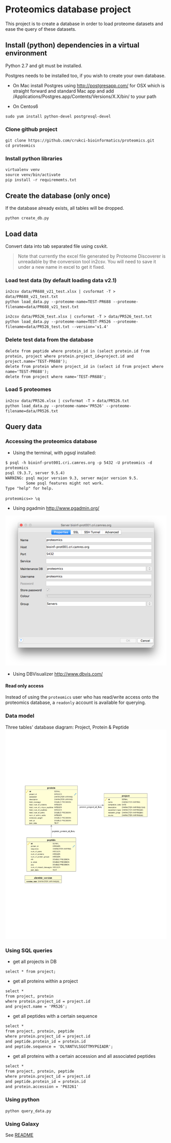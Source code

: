 # Proteomics database project

This project is to create a database in order to load proteome datasets and ease the query of these datasets.


## Install (python) dependencies in a virtual environment

Python 2.7 and git must be installed.

Postgres needs to be installed too, if you wish to create your own database.

* On Mac install Postgres using http://postgresapp.com/ for OSX which is straight forward and standard Mac app and add /Applications/Postgres.app/Contents/Versions/X.X/bin/ to your path

* On Centos6

```
sudo yum install python-devel postgresql-devel
```

### Clone github project

```
git clone https://github.com/crukci-bioinformatics/proteomics.git
cd proteomics
```

### Install python libraries

```
virtualenv venv
source venv/bin/activate
pip install -r requirememts.txt
```

## Create the database (only once)

If the database already exists, all tables will be dropped.

```
python create_db.py
```

## Load data

Convert data into tab separated file using csvkit.

> Note that currently the excel file generated by Proteome Discoverer is unreadable by the conversion tool in2csv. You will need to save it under a new name in excel to get it fixed.

### Load test data (by default loading data v2.1)

```
in2csv data/PR688_v21_test.xlsx | cvsformat -T > data/PR688_v21_test.txt
python load_data.py --proteome-name=TEST-PR688 --proteome-filename=data/PR688_v21_test.txt
```

```
in2csv data/PR526_test.xlsx | csvformat -T > data/PR526_test.txt
python load_data.py --proteome-name=TEST-PR526 --proteome-filename=data/PR526_test.txt --version='v1.4'
```

### Delete test data from the database

```
delete from peptide where protein_id in (select protein.id from protein, project where protein.project_id=project.id and project.name='TEST-PR688');
delete from protein where project_id in (select id from project where name='TEST-PR688');
delete from project where name='TEST-PR688';
```

### Load 5 proteomes

```
in2csv data/PR526.xlsx | csvformat -T > data/PR526.txt
python load_data.py --proteome-name='PR526' --proteome-filename=data/PR526.txt
```

## Query data

### Accessing the proteomics database

- Using the terminal, with pgsql installed:

```
$ psql -h bioinf-prot001.cri.camres.org -p 5432 -U proteomics -d proteomics
psql (9.3.7, server 9.5.4)
WARNING: psql major version 9.3, server major version 9.5.
         Some psql features might not work.
Type "help" for help.

proteomics=> \q
```

-  Using pgadmin http://www.pgadmin.org/

![](docs/pgadmin.png)

- Using DBVisualizer http://www.dbvis.com/

#### Read only access

Instead of using the `proteomics` user who has read/write access onto the proteomics database, a `readonly` account is available for querying.

### Data model

Three tables' database diagram: Project, Protein & Peptide
![](docs/dbdiagram.png)

### Using SQL queries

* get all projects in DB
```
select * from project;
```
* get all proteins within a project
```
select *
from project, protein
where protein.project_id = project.id
and project.name = 'PR526';
```
* get all peptides with a certain sequence
```
select *
from project, protein, peptide
where protein.project_id = project.id
and peptide.protein_id = protein.id
and peptide.sequence = 'DLYANTVLSGGTTMYPGIADR';
```
* get all proteins with a certain accession and all associated peptides
```
select *
from project, protein, peptide
where protein.project_id = project.id
and peptide.protein_id = protein.id
and protein.accession = 'P63261'
```

### Using python

```
python query_data.py
```

### Using Galaxy

See [README](galaxy_proteomics/README.md)
